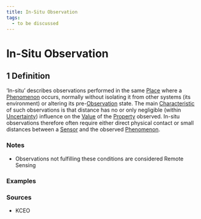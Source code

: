 ```yaml
---
title: In-Situ Observation
tags:
  - to be discussed
---
```


# In-Situ Observation

## 1 Definition 

‘In-situ’ describes observations performed in the same [Place](../place) where a [Phenomenon](../phenomenon) occurs, normally without isolating it from other systems (its environment) or altering its pre-[Observation](../observation) state. The main [Characteristic](../characteristic) of such observations is that distance has no or only negligible (within [Uncertainty](../uncertainty)) influence on the [Value](../value) of the [Property](../property) observed. In-situ observations therefore often require either direct physical contact or small distances between a [Sensor](../sensor) and the observed [Phenomenon](../phenomenon). 

### Notes 
- Observations not fulfilling these conditions are considered Remote Sensing

### Examples 

### Sources
- KCEO
